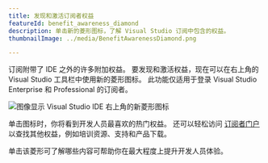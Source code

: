 ```yaml
---
title: 发现和激活订阅者权益
featureId: benefit_awareness_diamond
description: 单击新的菱形图标，了解 Visual Studio 订阅中包含的权益。
thumbnailImage: ../media/BenefitAwarenessDiamond.png

---
```


订阅附带了 IDE 之外的许多附加权益。 要发现和激活权益，现在可以在右上角的 Visual Studio 工具栏中使用新的菱形图标。 此功能仅适用于登录 Visual Studio Enterprise 和 Professional 的订阅者。

![图像显示 Visual Studio IDE 右上角的新菱形图标](../media/BenefitAwarenessDiamond.png)

单击图标时，你将看到开发人员最喜欢的热门权益。 还可以轻松访问 [订阅者门户](https://my.visualstudio.com) 以查找其他权益，例如培训资源、支持和产品下载。

单击该菱形可了解哪些内容可帮助你在最大程度上提升开发人员体验。

